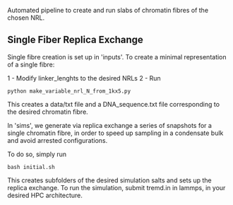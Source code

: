Automated pipeline to create and run slabs of chromatin fibres of the chosen NRL.

## Single Fiber Replica Exchange

Single fibre creation is set up in 'inputs'. To create a minimal representation of a single fibre:

1 - Modify linker_lenghts to the desired NRLs
2 - Run 
```
python make_variable_nrl_N_from_1kx5.py
```

This creates a data/txt file and a DNA_sequence.txt file corresponding to the desired chromatin fibre. 

In 'sims', we generate via replica exchange a series of snapshots for a single chromatin fibre, in order to speed up sampling in a condensate bulk and avoid arrested configurations.

To do so, simply run 
```
bash initial.sh
```

This creates subfolders of the desired simulation salts and sets up the replica exchange. To run the simulation, submit tremd.in in lammps, in your desired HPC architecture. 


